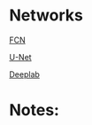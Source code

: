 # Networks

[FCN](1411.4038.pdf) 

[U-Net](1611.09326.pdf)

[Deeplab](1802.02611.pdf)




# Notes:

